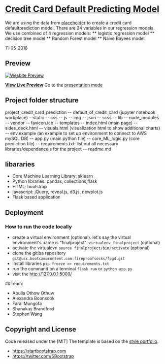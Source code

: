 # [Credit Card Default Predicting Model](http://fpg4finalproject-env.uyjerqqha9.us-west-2.elasticbeanstalk.com/)

 We are using the data from [placeholder](https://archive.ics.uci.edu/ml/datasets/default+of+credit+card+clients) to create a credit card defaultprediction model. There are 24 variables in our regression models. We use combined of 4 regression models:
** logistic regression model
** decision tree model
** Random Forest model
** Naive Bayees model

 11-05-2018

## Preview

[![Wesbite Preview](static/img/website_preview.png)](http://fpg4finalproject-env.uyjerqqha9.us-west-2.elasticbeanstalk.com/)


**[View Live Preview](http://fpg4finalproject-env.uyjerqqha9.us-west-2.elasticbeanstalk.com/)**
Go to the [presentation mode](http://fpg4finalproject-env.uyjerqqha9.us-west-2.elasticbeanstalk.com/presentation)

## Project folder structure
project_credit_card_prediction
-- default_of_credit_card (jupyter notebook workplace)
--static
    -- css
    -- js
    -- img
    -- json
    -- scss
    -- lib
    -- node_modules
    -- vendor
    -- favicon.ico
-- templates
    -- index.html (main page)
    -- sides_deck.html
    -- visuals.html (visualization html to show additional charts)
-- env.example (an example to set up environment to connect to AWS mySQL DB)
-- app.py (main python file)
-- core_ML_logic.py (core prediction file)
-- requirements.txt: list out all necessary libraries/dependanceis for the project
-- readme.md

## libararies
* Core Machine Learning Library: sklearn
* Python libraries: pandas, collections,flask
* HTML: bootstrap
* javascript: jQuery, reveal.js, d3.js, newplot.js
* Flask based application



## Deployment

### How to run the code locally
* create a virtual environment (optional). let's say the virtual environment's name is "finalproject". `virtualenv finalproject` (optional)
* activate the virtualevn `source finalproject/bin/activate` (optional)
* clone the gitlba repository `git@usc.bootcampcontent.com:fireproofsocks/fpg4.git`
* install libraries `pip freeze >> requirements.txt`
* run the command on a terminal `flask run` or `python app.py`
* visit the http://127.0.0.1:5000/


##Team:
* Abulla Othow Othuw
* Alexandra Boonsook
* Farai Mungofa
* Shanakay Brandford
* Stephen Wang

## Copyright and License

Code released under the [MIT]
The template is based on the [style portfolio](https://blackrockdigital.github.io/startbootstrap-stylish-portfolio).
* https://startbootstrap.com
* https://twitter.com/SBootstrap

